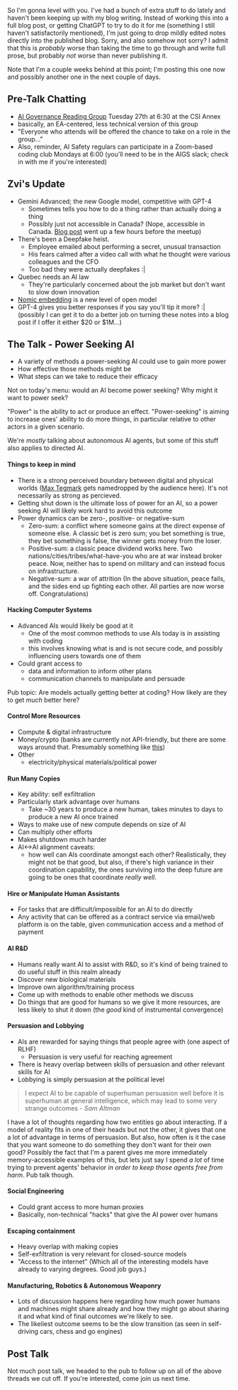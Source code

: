 So I'm gonna level with you. I've had a bunch of extra stuff to do lately and haven't been keeping up with my blog writing. Instead of working this into a full blog post, or getting ChatGPT to try to do it for me (something I still haven't satisfactorily mentioned), I'm just going to drop mildly edited notes directly into the published blog. Sorry, and also somehow not sorry? I admit that this is _probably_ worse than taking the time to go through and write full prose, but probably _not_ worse than never publishing it.

Note that I'm a couple weeks behind at this point; I'm posting this one now and possibly another one in the next couple of days.

## Pre-Talk Chatting

- [AI Governance Reading Group](https://www.meetup.com/toronto-effective-altruism-meetup/events/299041832/) Tuesday 27th at 6:30 at the CSI Annex
- basically, an EA-centered, less technical version of this group
- "Everyone who attends will be offered the chance to take on a role in the group..."
- Also, reminder, AI Safety regulars can participate in a Zoom-based coding club Mondays at 6:00  (you'll need to be in the AIGS slack; check in with me if you're interested)

## Zvi's Update

- Gemini Advanced; the new Google model, competitive with GPT-4
  - Sometimes tells you how to do a thing rather than actually doing a thing
  - Possibly just not accessible in Canada? (Nope, accessible in Canada. [Blog post](https://blog.google/intl/en-ca/products/explore-get-answers/gemini-ca/) went up a few hours before the meetup)
- There's been a Deepfake heist.
  - Employee emailed about performing a secret, unusual transaction
  - His fears calmed after a video call with what he thought were various colleagues and the CFO
  - Too bad they were actually deepfakes :|
- Quebec needs an AI law
  - They're particularly concerned about the job market but don't want to slow down innovation
- [Nomic embedding](https://blog.nomic.ai/posts/nomic-embed-text-v1) is a new level of open model
- GPT-4 gives you better responses if you say you'll tip it more? :| (possibly I can get it to do a better job on turning these notes into a blog post if I offer it either $20 or $1M...)

## The Talk - Power Seeking AI

- A variety of methods a power-seeking AI could use to gain more power
- How effective those methods might be
- What steps can we take to reduce their efficacy

Not on today's menu: would an AI become power seeking? Why might it want to power seek?

"Power" is the ability to act or produce an effect. "Power-seeking" is aiming to increase ones' ability to do more things, in particular relative to other actors in a given scenario.

We're _mostly_ talking about autonomous AI agents, but some of this stuff also applies to directed AI.

#### Things to keep in mind

- There is a strong perceived boundary between digital and physical worlds ([Max Tegmark](https://www.amazon.ca/Life-3-0-Being-Artificial-Intelligence/dp/1101946598) gets namedropped by the audience here). It's not necessarily as strong as percieved.
- Getting shut down is the ultimate loss of power for an AI, so a power seeking AI will likely work hard to avoid this outcome
- Power dynamics can be zero-, positive- or negative-sum
  - Zero-sum: a conflict where someone gains at the direct expense of someone else. A classic bet is zero sum; you bet something is true, they bet something is false, the winner gets money from the loser.
  - Positive-sum: a classic peace dividend works here. Two nations/cities/tribes/what-have-you who are at war instead broker peace. Now, neither has to spend on military and can instead focus on infrastructure.
  - Negative-sum: a war of attrition (In the above situation, peace fails, and the sides end up fighting each other. All parties are now worse off. Congratulations)
  
#### Hacking Computer Systems

- Advanced AIs would likely be good at it
  - One of the most common methods to use AIs today is in assisting with coding
  - this involves knowing what is and is not secure code, and possibly influencing users towards one of them
- Could grant access to
  - data and information to inform other plans
  - communication channels to manipulate and persuade

Pub topic: Are models actually getting better at coding? How likely are they to get _much_ better here?

#### Control More Resources

- Compute & digital infrastructure
- Money/crypto (banks are currently not API-friendly, but there are some ways around that. Presumably something like [this](https://learn.e-resident.gov.ee/hc/en-us/articles/360000625098-Why-become-an-e-resident))
- Other
  - electricity/physical materials/political power

#### Run Many Copies

- Key ability: self exfiltration
- Particularly stark advantage over humans
  - Take ~30 years to produce a new human, takes minutes to days to produce a new AI once trained
- Ways to make use of new compute depends on size of AI
- Can multiply other efforts
- Makes shutdown much harder
- AI<->AI alignment caveats:
	- how well can AIs coordinate amongst each other? Realistically, they might not be that good, but also, if there's high variance in their coordination capability, the ones surviving into the deep future are going to be ones that coordinate _really well_. 
	
#### Hire or Manipulate Human Assistants

- For tasks that are difficult/impossible for an AI to do directly
- Any activity that can be offered as a contract service via email/web platform is on the table, given communication access and a method of payment

#### AI R&D

- Humans really want AI to assist with R&D, so it's kind of being trained to do useful stuff in this realm already
- Discover new biological materials
- Improve own algorithm/training process
- Come up with methods to enable other methods we discuss
- Do things that are good for humans so we give it more resources, are less likely to shut it down (the _good_ kind of instrumental convergence)

#### Persuasion and Lobbying

- AIs are rewarded for saying things that people agree with (one aspect of RLHF)
  - Persuasion is very useful for reaching agreement
- There is heavy overlap between skills of persuasion and other relevant skills for AI
- Lobbying is simply persuasion at the political level

> I expect AI to be capable of superhuman persuasion well before it is superhuman at general intelligence, which may lead to some very strange outcomes - _Sam Altman_

I have a lot of thoughts regarding how two entities go about interacting. If a model of reality fits in one of their heads but not the other, it gives that one a lot of advantage in terms of persuasion. But also, how often is it the case that you want someone to do something they don't want for their own good? Possibly the fact that I'm a parent gives me more immediately memory-accessible examples of this, but lets just say I spend _a lot_ of time trying to prevent agents' behavior _in order to keep those agents free from harm_. Pub talk though.

#### Social Engineering

- Could grant access to more human proxies
- Basically, non-technical "hacks" that give the AI power over humans

#### Escaping containment

- Heavy overlap with making copies
- Self-exfiltration is very relevant for closed-source models
- "Access to the internet" (Which all of the interesting models have already to varying degrees. Good job guys.)

#### Manufacturing, Robotics & Autonomous Weaponry

- Lots of discussion happens here regarding how much power humans and machines might share already and how they might go about sharing it and what kind of final outcomes we're likely to see.
- The likeliest outcome seems to be the slow transition (as seen in self-driving cars, chess and go engines)

## Post Talk

Not much post talk, we headed to the pub to follow up on all of the above threads we cut off. If you're interested, come join us next time.
